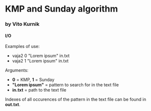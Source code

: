 # KMP and Sunday algorithm
### by Vito Kurnik
#### I/O

Examples of use:
 - vaja2 0 "Lorem ipsum" in.txt
 - vaja2 1 "Lorem ipsum" in.txt
 
Arguments: 
 - **0** = KMP, **1** = Sunday
 - **"Lorem ipsum"** = pattern to search for in the text file
 - **in.txt** = path to the text file
 
Indexes of all occurences of the pattern in the text file can be found in **out.txt**.

